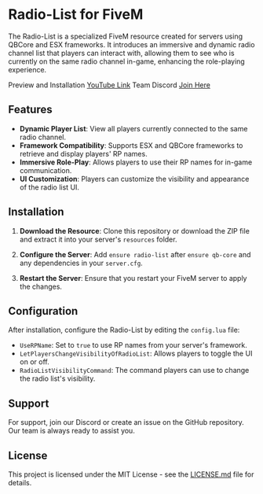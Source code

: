 # Radio-List for FiveM

The Radio-List is a specialized FiveM resource created for servers using QBCore and ESX frameworks. It introduces an immersive and dynamic radio channel list that players can interact with, allowing them to see who is currently on the same radio channel in-game, enhancing the role-playing experience.

Preview and Installation [YouTube Link](https://youtu.be/YOUR_LINK_HERE)
Team Discord [Join Here](https://discord.gg/YOUR_DISCORD_LINK)

## Features

- **Dynamic Player List**: View all players currently connected to the same radio channel.
- **Framework Compatibility**: Supports ESX and QBCore frameworks to retrieve and display players' RP names.
- **Immersive Role-Play**: Allows players to use their RP names for in-game communication.
- **UI Customization**: Players can customize the visibility and appearance of the radio list UI.

## Installation

1. **Download the Resource**: Clone this repository or download the ZIP file and extract it into your server's `resources` folder.
   
2. **Configure the Server**: Add `ensure radio-list` after `ensure qb-core` and any dependencies in your `server.cfg`.

3. **Restart the Server**: Ensure that you restart your FiveM server to apply the changes.

## Configuration

After installation, configure the Radio-List by editing the `config.lua` file:

- `UseRPName`: Set to `true` to use RP names from your server's framework.
- `LetPlayersChangeVisibilityOfRadioList`: Allows players to toggle the UI on or off.
- `RadioListVisibilityCommand`: The command players can use to change the radio list's visibility.

## Support

For support, join our Discord or create an issue on the GitHub repository. Our team is always ready to assist you.

## License

This project is licensed under the MIT License - see the [LICENSE.md](LICENSE) file for details.
